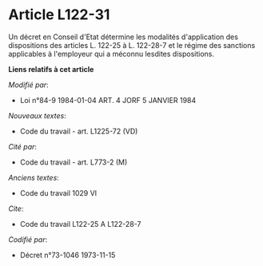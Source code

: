 # Article L122-31

Un décret en Conseil d'Etat détermine les modalités d'application des dispositions des articles L. 122-25 à L. 122-28-7 et le
régime des sanctions applicables à l'employeur qui a méconnu lesdites dispositions.

**Liens relatifs à cet article**

_Modifié par_:

  - Loi n°84-9 1984-01-04 ART. 4 JORF 5 JANVIER 1984

_Nouveaux textes_:

  - Code du travail - art. L1225-72 (VD)

_Cité par_:

  - Code du travail - art. L773-2 (M)

_Anciens textes_:

  - Code du travail 1029 VI

_Cite_:

  - Code du travail L122-25 A L122-28-7

_Codifié par_:

  - Décret n°73-1046 1973-11-15
